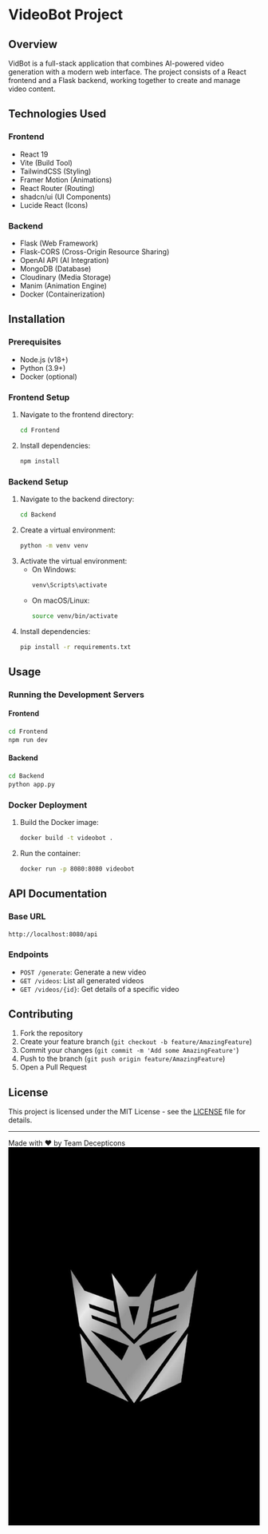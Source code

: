 # VideoBot Project

## Overview
VidBot is a full-stack application that combines AI-powered video generation with a modern web interface. The project consists of a React frontend and a Flask backend, working together to create and manage video content.

## Technologies Used

### Frontend
- React 19
- Vite (Build Tool)
- TailwindCSS (Styling)
- Framer Motion (Animations)
- React Router (Routing)
- shadcn/ui (UI Components)
- Lucide React (Icons)

### Backend
- Flask (Web Framework)
- Flask-CORS (Cross-Origin Resource Sharing)
- OpenAI API (AI Integration)
- MongoDB (Database)
- Cloudinary (Media Storage)
- Manim (Animation Engine)
- Docker (Containerization)

## Installation

### Prerequisites
- Node.js (v18+)
- Python (3.9+)
- Docker (optional)

### Frontend Setup
1. Navigate to the frontend directory:
   ```bash
   cd Frontend
   ```
2. Install dependencies:
   ```bash
   npm install
   ```

### Backend Setup
1. Navigate to the backend directory:
   ```bash
   cd Backend
   ```
2. Create a virtual environment:
   ```bash
   python -m venv venv
   ```
3. Activate the virtual environment:
   - On Windows:
     ```bash
     venv\Scripts\activate
     ```
   - On macOS/Linux:
     ```bash
     source venv/bin/activate
     ```
4. Install dependencies:
   ```bash
   pip install -r requirements.txt
   ```

## Usage

### Running the Development Servers

#### Frontend
```bash
cd Frontend
npm run dev
```

#### Backend
```bash
cd Backend
python app.py
```

### Docker Deployment
1. Build the Docker image:
   ```bash
   docker build -t videobot .
   ```
2. Run the container:
   ```bash
   docker run -p 8080:8080 videobot
   ```

## API Documentation

### Base URL
`http://localhost:8080/api`

### Endpoints
- `POST /generate`: Generate a new video
- `GET /videos`: List all generated videos
- `GET /videos/{id}`: Get details of a specific video

## Contributing
1. Fork the repository
2. Create your feature branch (`git checkout -b feature/AmazingFeature`)
3. Commit your changes (`git commit -m 'Add some AmazingFeature'`)
4. Push to the branch (`git push origin feature/AmazingFeature`)
5. Open a Pull Request

## License
This project is licensed under the MIT License - see the [LICENSE](LICENSE) file for details.

---

Made with ❤️ by Team Decepticons  
![Team Logo](Frontend/public/decepticons.jpg)
